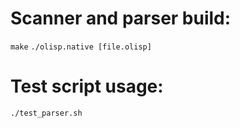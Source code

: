# Scanner and parser build: #
`make`
`./olisp.native [file.olisp]`

# Test script usage: #
`./test_parser.sh`
